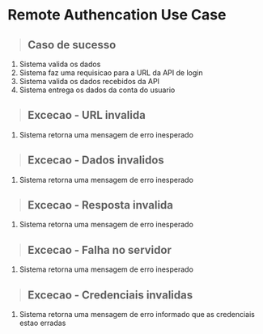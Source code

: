 # Remote Authencation Use Case

> ## Caso de sucesso
1. Sistema valida os dados
2. Sistema faz uma requisicao para a URL da API de login
3. Sistema valida os dados recebidos da API
4. Sistema entrega os dados da conta do usuario


> ## Excecao - URL invalida
1. Sistema retorna uma mensagem de erro inesperado

> ## Excecao - Dados invalidos
1. Sistema retorna uma mensagem de erro inesperado

> ## Excecao - Resposta invalida
1. Sistema retorna uma mensagem de erro inesperado

> ## Excecao - Falha no servidor
1. Sistema retorna uma mensagem de erro inesperado

> ## Excecao - Credenciais invalidas
1. Sistema retorna uma mensagem de erro informado que as credenciais estao erradas